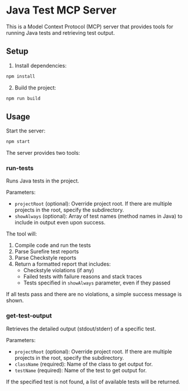 # Java Test MCP Server

This is a Model Context Protocol (MCP) server that provides tools for running Java tests and retrieving test output.

## Setup

1. Install dependencies:
```bash
npm install
```

2. Build the project:
```bash
npm run build
```

## Usage

Start the server:
```bash
npm start
```

The server provides two tools:

### run-tests
Runs Java tests in the project.

Parameters:
- `projectRoot` (optional): Override project root. If there are multiple projects in the root, specify the subdirectory.
- `showAlways` (optional): Array of test names (method names in Java) to include in output even upon success.

The tool will:
1. Compile code and run the tests
2. Parse Surefire test reports
3. Parse Checkstyle reports
4. Return a formatted report that includes:
   - Checkstyle violations (if any)
   - Failed tests with failure reasons and stack traces
   - Tests specified in `showAlways` parameter, even if they passed

If all tests pass and there are no violations, a simple success message is shown.

### get-test-output
Retrieves the detailed output (stdout/stderr) of a specific test.

Parameters:
- `projectRoot` (optional): Override project root. If there are multiple projects in the root, specify the subdirectory.
- `className` (required): Name of the class to get output for.
- `testName` (required): Name of the test to get output for.

If the specified test is not found, a list of available tests will be returned.
